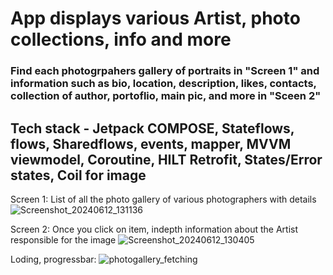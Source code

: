 # App displays various Artist, photo collections, info and more 
### Find each photogrpahers gallery of portraits in "Screen 1" and information such as bio, location, description, likes, contacts, collection of author, portoflio, main pic, and more in "Sceen 2"
## Tech stack - Jetpack COMPOSE, Stateflows, flows, Sharedflows, events, mapper, MVVM viewmodel, Coroutine, HILT Retrofit, States/Error states, Coil for image 

Screen 1: List of all the photo gallery of various photographers with details
![Screenshot_20240612_131136](https://github.com/RedGreen-Android/UserPhotoGallery/assets/83381250/e1cd5bf7-7c5e-47fd-be08-9e5e4ab3273f)

Screen 2: Once you click on item, indepth information about the Artist responsible for the image 
![Screenshot_20240612_130405](https://github.com/RedGreen-Android/UserPhotoGallery/assets/83381250/592857cb-7188-406e-ae7f-8dfe1dc97ff0)

Loding, progressbar:
![photogallery_fetching](https://github.com/RedGreen-Android/UserPhotoGallery/assets/83381250/09d24f29-8644-4536-8a3a-1ed91ffaa9de)

